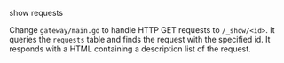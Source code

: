 show requests

Change `gateway/main.go` to handle HTTP GET requests to `/_show/<id>`.
It queries the `requests` table and finds the request with the specified id.
It responds with a HTML containing a description list of the request.
